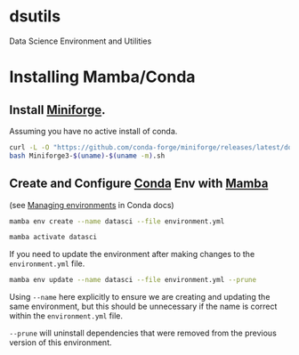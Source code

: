 # dsutils
 Data Science Environment and Utilities

# Installing Mamba/Conda

## Install [Miniforge](https://github.com/conda-forge/miniforge).

Assuming you have no active install of conda.

~~~bash
curl -L -O "https://github.com/conda-forge/miniforge/releases/latest/download/Miniforge3-$(uname)-$(uname -m).sh"
bash Miniforge3-$(uname)-$(uname -m).sh
~~~

## Create and Configure [Conda](https://conda.io/projects/conda/en/latest/user-guide/index.html) Env with [Mamba](https://mamba.readthedocs.io/en/latest/) 
(see [Managing environments](https://conda.io/projects/conda/en/latest/user-guide/tasks/manage-environments.html#) in Conda docs)

~~~bash
mamba env create --name datasci --file environment.yml

mamba activate datasci
~~~

If you need to update the environment after making changes to the `environment.yml` file. 

~~~bash
mamba env update --name datasci --file environment.yml --prune
~~~
Using `--name` here explicitly to ensure we are creating and updating the same environment, but this should be unnecessary if the name is correct within the `environment.yml` file. 

`--prune` will uninstall dependencies that were removed from the previous version of this environment. 

